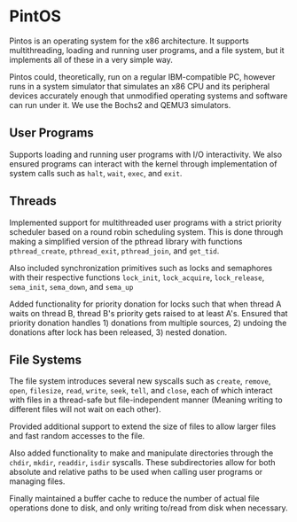 PintOS
=======================

Pintos is an operating system for the x86 architecture. It supports multithreading, loading and running user programs, and a file system, but it implements all of these in a very simple way. 

Pintos could, theoretically, run on a regular IBM-compatible PC, however runs in a system simulator that simulates an x86 CPU and its peripheral devices accurately enough that unmodified operating systems and software can run under it. We use the Bochs2 and QEMU3 simulators.


## User Programs
Supports loading and running user programs with I/O interactivity. We also ensured programs can interact with the kernel through implementation of system calls such as `halt`, `wait`, `exec`, and `exit`.


## Threads
Implemented support for multithreaded user programs with a strict priority scheduler based on a round robin scheduling system. This is done through making a simplified version of the pthread library with functions `pthread_create`, `pthread_exit`, `pthread_join`, and `get_tid`.

Also included synchronization primitives such as locks and semaphores with their respective functions `lock_init`, `lock_acquire`, `lock_release`, `sema_init`, `sema_down`, and `sema_up`

Added functionality for priority donation for locks such that when thread A waits on thread B, thread B's priority gets raised to at least A's. Ensured that priority donation handles 1) donations from multiple sources, 2) undoing the donations after lock has been released, 3) nested donation.

## File Systems
The file system introduces several new syscalls such as `create`, `remove`, `open`, `filesize`, `read`, `write`, `seek`, `tell`, and `close`, each of which interact with files in a thread-safe but file-independent manner (Meaning writing to different files will not wait on each other).

Provided additional support to extend the size of files to allow larger files and fast random accesses to the file. 

Also added functionality to make and manipulate directories through the `chdir`, `mkdir`, `readdir`, `isdir` syscalls. These subdirectories allow for both absolute and relative paths to be used when calling user programs or managing files.

Finally maintained a buffer cache to reduce the number of actual file operations done to disk, and only writing to/read from disk when necessary.

